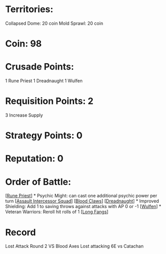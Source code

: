 # Territories: 
Collapsed Dome: 20 coin
Mold Sprawl: 20 coin

# Coin: 98

# Crusade Points: 
1 Rune Priest
1 Dreadnaught 
1 Wulfen 

# Requisition Points: 2
3 Increase Supply

# Strategy Points: 0

# Reputation: 0

# Order of Battle:
[[Rune Priest]]
    * Psychic Might: can cast one additional psychic power per turn
[[Assault Intercessor Squad]]
[[Blood Claws]]
[[Dreadnaught]]
    * Improved Shielding: Add 1 to saving throws against attacks with AP 0 or -1
[[Wulfen]]
    * Veteran Warriors: Reroll hit rolls of 1
[[Long Fangs]]

# Record
Lost Attack Round 2 VS Blood Axes
Lost attacking 6E vs Catachan 

[//begin]: # "Autogenerated link references for markdown compatibility"
[Rune Priest]: rune-priest "Rune Priest"
[Assault Intercessor Squad]: assault-intercessor-squad "Assault Intercessor Squad"
[Blood Claws]: blood-claws "Blood Claws"
[Dreadnaught]: dreadnaught "Dreadnaught"
[Wulfen]: wulfen "Wulfen"
[Long Fangs]: long-fangs "Long Fangs"
[//end]: # "Autogenerated link references"